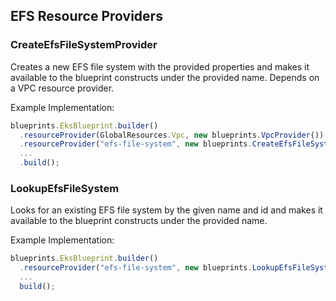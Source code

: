 ## EFS Resource Providers

### CreateEfsFileSystemProvider
Creates a new EFS file system with the provided properties and makes it available to the blueprint constructs under the provided name. Depends on a VPC resource provider.

Example Implementation:
```typescript
blueprints.EksBlueprint.builder()
  .resourceProvider(GlobalResources.Vpc, new blueprints.VpcProvider())
  .resourceProvider("efs-file-system", new blueprints.CreateEfsFileSystemProvider({name: "efs-file-system"}))
  ...
  .build();
```

### LookupEfsFileSystem
Looks for an existing EFS file system by the given name and id and makes it available to the blueprint constructs under the provided name.

Example Implementation:
```typescript
blueprints.EksBlueprint.builder()
  .resourceProvider("efs-file-system", new blueprints.LookupEfsFileSystem({name: "efs-file-system", fileSystemId: "efs-fs-id"}))
  ...
  build();
```
